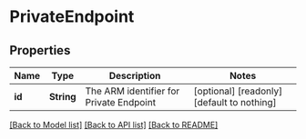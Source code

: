 # PrivateEndpoint


## Properties
Name | Type | Description | Notes
------------ | ------------- | ------------- | -------------
**id** | **String** | The ARM identifier for Private Endpoint | [optional] [readonly] [default to nothing]


[[Back to Model list]](../README.md#models) [[Back to API list]](../README.md#api-endpoints) [[Back to README]](../README.md)



